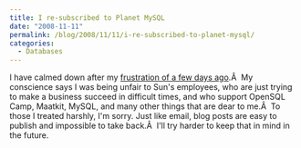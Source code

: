 ```yaml
---
title: I re-subscribed to Planet MySQL
date: "2008-11-11"
permalink: /blog/2008/11/11/i-re-subscribed-to-planet-mysql/
categories:
  - Databases
---
```

I have calmed down after my [frustration of a few days ago][1].Â  My conscience says I was being unfair to Sun's employees, who are just trying to make a business succeed in difficult times, and who support OpenSQL Camp, Maatkit, MySQL, and many other things that are dear to me.Â  To those I treated harshly, I'm sorry. Just like email, blog posts are easy to publish and impossible to take back.Â  I'll try harder to keep that in mind in the future.

 [1]: http://www.xaprb.com/blog/2008/10/30/i-unsubscribed-from-the-planet-mysql-feed/
